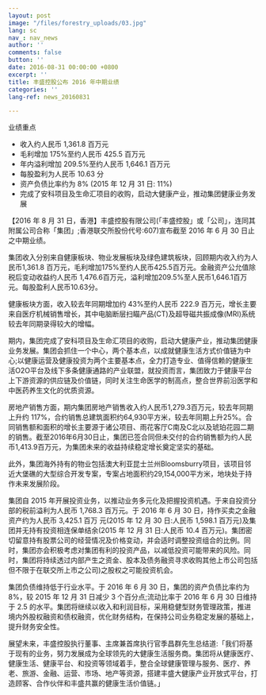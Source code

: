 ```yaml
---
layout: post
image: "/files/forestry_uploads/03.jpg"
lang: sc
nav_: nav_news
author: ''
comments: false
button: ''
date: 2016-08-31 00:00:00 +0800
excerpt: ''
title: 丰盛控股公布 2016 年中期业绩
categories: ''
lang-ref: news_20160831

---
```

业绩重点

* 收入约人民币 1,361.8 百万元
* 毛利增加 175%至约人民币 425.5 百万元
* 年内溢利增加 209.5%至约人民币 1,646.1 百万元
* 每股盈利为人民币 10.63 分
* 资产负债比率约为 8% (2015 年 12 月 31 日: 11%)
* 完成了安科项目及生命汇项目的收购，启动大健康产业，推动集团健康业务发展

【2016 年 8 月 31 日，香港】丰盛控股有限公司(「丰盛控股」或「公司」，连同其附属公司合称「集团」;香港联交所股份代号:607)宣布截至 2016 年 6 月 30 日止之中期业绩。

集团收入分别来自健康板块、物业发展板块及绿色建筑板块，回顾期内收入约为人民币1,361.8 百万元，毛利增加175%至约人民币425.5百万元。金融资产公允值除税后变动收益约人民币 1,476.6百万元，溢利增加209.5%至人民币1,646.1百万元。每股盈利人民币10.63分。

健康板块方面，收入较去年同期增加约 43%至约人民币 222.9 百万元，增长主要来自医疗机械销售增长，其中电脑断层扫瞄产品(CT)及超导磁共振成像(MRI)系统较去年同期录得较大的增幅。

期内，集团完成了安科项目及生命汇项目的收购，启动大健康产业，推动集团健康业务发展。集团会抓住一个中心，两个基本点，以成就健康生活方式价值链为中心;以健康运营及健康投资为两个主要基本点，全力打造专业、值得信赖的健康生活O2O平台及线下多条健康通路的产业联盟，就投资而言，集团致力于健康平台上下游资源的供应链及价值链，同时关注生命医学的制高点，整合世界前沿医学和中医药养生文化的优质资源。

房地产销售方面，期内集团房地产销售收入约人民币1,279.3百万元，较去年同期上升约 117%，合约销售总建筑面积约64,930平方米，较去年同期上升25%。合同销售额和面积的增长主要源于诸公项目、雨花客厅C南及C北以及琥珀花园二期的销售。截至2016年6月30日止，集团已签合同但未交付的合约销售额为约人民币1,413.9百万元，为集团未来的收益持续稳定增长奠定坚实的基础。

此外，集团海外持有的物业包括澳大利亚昆士兰州Bloomsburry项目，该项目邻近大堡礁的大型综合开发专案，专案占地面积约29,154,000平方米，地块处于持作未来发展阶段。

集团自 2015 年开展投资业务，以推动业务多元化及把握投资机遇。于来自投资分部的税前溢利为人民币 1,768.3 百万元。于 2016 年 6 月 30 日，持作买卖之金融资产约为人民币 3,425.1 百万 元(2015 年 12 月 30 日:人民币 1,598.1 百万元)及集团并无持有投资相连保单结余(2015 年 12 月 31 日:人民币 10.4 百万元)。集团密切留意持有股票公司的经营情况及价格变动，并会适时调整投资组合的比例。同时，集团亦会积极考虑对集团有利的投资产品，以减低投资可能带来的风险。同时，集团将持续透过内部产生之资金、股本及债务融资寻求收购其他上市公司包括但不限于在联交所上市之公司)之股权之可能投资机会。

集团负债维持低于行业水平。于 2016 年 6 月 30 日，集团的资产负债比率约为 8%，较 2015 年 12 月 31 日减少 3 个百分点;流动比率于 2016 年 6 月 30 日维持于 2.5 的水平。集团将继续以收入和利润目标，采用稳健型财务管理政策，推进境内外股权融资和债权融资，优化财务结构，在保持公司业务稳定发展的基础上，提升财务安全性。

展望未来，丰盛控股执行董事、主席兼首席执行官季昌群先生总结道:「我们将基于现有的业务，努力发展成为全球领先的大健康生活服务商。集团将从健康医疗、健康生活、健康平台、和投资等领域着手，整合全球健康管理与服务、医疗、养老、旅游、金融、运营、市场、地产等资源，搭建丰盛大健康产业开放式平台，打造顾客、合作伙伴和丰盛共赢的健康生活价值链。」
